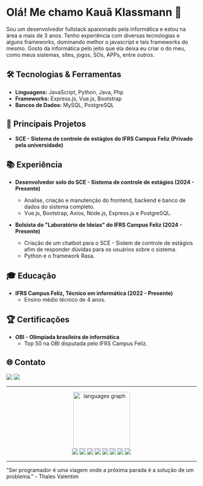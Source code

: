 # Olá! Me chamo Kauã Klassmann 👋

Sou um desenvolvedor fullstack apaixonado pela informática e estou na área a mais de 3 anos. Tenho experiência com diversas tecnologias e alguns frameworks, dominando melhor o javascript e tais frameworks do mesmo. Gosto da informática pelo jeito que ela deixa eu criar o do meu, como meus sistemas, sites, jogos, SOs, APPs, entre outros. 

## 🛠️ Tecnologias & Ferramentas

- **Linguagens:** JavaScript, Python, Java, Php
- **Frameworks:** Express.js, Vue.js, Bootstrap
- **Bancos de Dados:** MySQL, PostgreSQL

## 🔧 Principais Projetos

- **SCE - Sistema de controle de estágios do IFRS Campus Feliz (Privado pela universidade)**

## 📚 Experiência

- **Desenvolvedor solo do SCE - Sistema de controle de estágios (2024 - Presente)**
  - Analise, criação e manutenção do frontend, backend e banco de dados do sistema completo.
  - Vue.js, Bootstrap, Axios, Node.js, Express.js e PostgreSQL.

- **Bolsista do "Laboratório de Ideias" do IFRS Campus Feliz (2024 - Presente)**
  - Criação de um chatbot para o SCE - Sistem de controle de estágios afim de responder dúvidas para os usuários sobre o sistema.
  - Python e o framework Rasa.

## 🎓 Educação

- **IFRS Campus Feliz, Técnico em informática (2022 - Presente)**
  - Ensino médio técnico de 4 anos.

## 🏆 Certificações

- **OBI - Olimpíada brasileira de informática**
  - Top 50 na OBI disputada pelo IFRS Campus Feliz. 

## 🌐 Contato

<div> 
  <a href="https://www.linkedin.com/in/kau%C3%A3-da-cruz-klassmann" target="_blank"><img src="https://img.shields.io/badge/-LinkedIn-%230077B5?style=for-the-badge&logo=linkedin&logoColor=white" target="_blank"></a> 
  <a href = "mailto:kaua.klassmann661@gmail.com"><img src="https://img.shields.io/badge/-Gmail-%23333?style=for-the-badge&logo=gmail&logoColor=white" target="_blank"></a>
</div>

---

<div align="center">
  <img src="https://github-readme-stats.vercel.app/api/top-langs?username=Kaua-Klassmann&locale=en&hide_title=false&layout=compact&card_width=320&langs_count=5&theme=dracula&hide_border=false" height="150" alt="languages graph"  />
</div>

<div align="center">
  <img src="https://img.shields.io/badge/express.js-%23404d59.svg?style=for-the-badge&logo=express&logoColor=%2361DAFB">
  <img src="https://img.shields.io/badge/vuejs-%2335495e.svg?style=for-the-badge&logo=vuedotjs&logoColor=%234FC08D">
  <img src="https://img.shields.io/badge/Node.js-339933?style=for-the-badge&logo=nodedotjs&logoColor=white">
  <img src="https://img.shields.io/badge/javascript-%23323330.svg?style=for-the-badge&logo=javascript&logoColor=%23F7DF1E">
  <img src="https://img.shields.io/badge/postgres-%23316192.svg?style=for-the-badge&logo=postgresql&logoColor=white">
  <img src="https://img.shields.io/badge/python-3670A0?style=for-the-badge&logo=python&logoColor=ffdd54">
  <img src="https://img.shields.io/badge/HTML5-E34F26?style=for-the-badge&logo=html5&logoColor=white">
  <img src="https://img.shields.io/badge/CSS3-1572B6?style=for-the-badge&logo=css3&logoColor=white">
</div>

---

"Ser programador é uma viagem onde a próxima parada é a solução de um problema." - Thales Valentim

